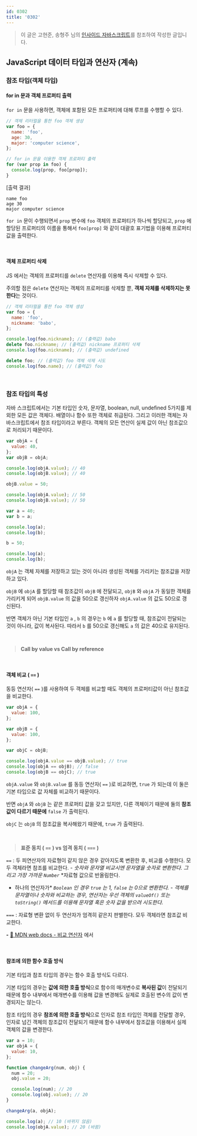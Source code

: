 ```yaml
---
id: 0302
title: '0302'
---
```


> 이 글은 고현준, 송형주 님의 [인사이드 자바스크립트](https://g.co/kgs/K6Laug)를 참조하여 작성한 글입니다.

## JavaScript 데이터 타입과 연산자 (계속)

### 참조 타입(객체 타입)

#### for in 문과 객체 프로퍼티 출력

`for in` 문을 사용하면, 객체에 포함된 모든 프로퍼티에 대해 루프를 수행할 수 있다.

```javascript
// 객체 리터럴을 통한 foo 객체 생성
var foo = {
  name: 'foo',
  age: 30,
  major: 'computer science',
};

// for in 문을 이용한 객체 프로퍼티 출력
for (var prop in foo) {
  console.log(prop, foo[prop]);
}
```

[출력 결과]

```plain text
name foo
age 30
major computer science
```

`for in` 문이 수행되면서 `prop` 변수에 `foo` 객체의 프로퍼티가 하나씩 할당되고, `prop` 에 할당된 프로퍼티의 이름을 통해서 `foo[prop]` 와 같이 대괄호 표기법을 이용해 프로퍼티 값을 출력한다.

<br/>

#### 객체 프로퍼티 삭제

JS 에서는 객체의 프로퍼티를 `delete` 연산자를 이용해 즉시 삭제할 수 있다.

주의할 점은 `delete` 연산자는 객체의 프로퍼티를 삭제할 뿐, **객체 자체를 삭제하지는 못한다**는 것이다.

```javascript
// 객체 리터럴을 통한 foo 객체 생성
var foo = {
  name: 'foo',
  nickname: 'babo',
};

console.log(foo.nickname); // (출력값) babo
delete foo.nickname; // (출력값) nickname 프로퍼티 삭제
console.log(foo.nickname); // (출력값) undefined

delete foo; // (출력값) foo 객체 삭제 시도
console.log(foo.name); // (출력값) foo
```

<br/>

### 참조 타입의 특성

자바 스크립트에서는 기본 타입인 숫자, 문자열, boolean, null, undefined 5가지를 제외한 모든 값은 객체다. 배열이나 함수 또한 객체로 취급된다. 그리고 이러한 객체는 자바스크립트에서 참조 타입이라고 부른다. 객체의 모든 연산이 실제 값이 아닌 참조값으로 처리되기 때문이다.

```javascript
var objA = {
  value: 40,
};
var objB = objA;

console.log(objA.value); // 40
console.log(objB.value); // 40

objB.value = 50;

console.log(objA.value); // 50
console.log(objB.value); // 50

var a = 40;
var b = a;

console.log(a);
console.log(b);

b = 50;

console.log(a);
console.log(b);
```

`objA` 는 객체 자체를 저장하고 있는 것이 아니라 생성된 객체를 가리키는 참조값을 저장하고 있다.

`objB` 에 `objA` 를 할당할 때 참조값이 `objB` 에 전달되고, `objB` 와 `objA` 가 동일한 객체를 가리키게 되어 `objB.value` 의 값을 50으로 갱신하자 `objA.value` 의 값도 50으로 갱신된다.

반면 객체가 아닌 기본 타입인 `a` , `b` 의 경우는 `b` 에 `a` 를 할당할 때, 참조값이 전달되는 것이 아니라, 값이 복사된다. 따라서 `b` 를 50으로 갱신해도 `a` 의 값은 40으로 유지된다.

<br/>

> **Call by value vs Call by reference**

<br/>

#### 객체 비교 ( `==` )

동등 연산자( `==` )를 사용하여 두 객체를 비교할 때도 객체의 프로퍼티값이 아닌 참조값을 비교한다.

```javascript
var objA = {
  value: 100,
};

var objB = {
  value: 100,
};

var objC = objB;

console.log(objA.value == objB.value); // true
console.log(objA == objB); // false
console.log(objB == objC); // true
```

`objA.value` 와 `objB.value` 를 동등 연산자( `==` )로 비교하면, `true` 가 되는데 이 둘은 기본 타입으로 값 자체를 비교하기 때문이다.

반면 `objA` 와 `objB` 는 같은 프로퍼티 값을 갖고 있지만, 다른 객체이기 때문에 둘의 **참조값이 다르기 때문에** `false` 가 출력된다.

`objC` 는 `objB` 의 참조값을 복사해왔기 때문에, `true` 가 출력된다.

<br/>

> **표준 동치 (** **`==`** **) vs 엄격 동치 (** **`===`** **)**

`==` : 두 피연산자의 자료형이 같지 않은 경우 같아지도록 변환한 후, 비교를 수행한다. 모두 객체라면 참조를 비교한다.
_- 숫자와 문자열 비교시엔 문자열을 숫자로 변환한다. 그리고 가장 가까운_ _`Number`_ \*자료형 값으로 반올림한다.

- 하나의 연산자가\* _`Boolean`_ _인 경우_ _`true`_ _는 1,_ _`false`_ _는 0으로 변환한다._
  _- 객체를 문자열이나 숫자와 비교하는 경우, 연산자는 우선 객체의_ _`valueOf()`_ _또는_ _`toString()`_ _메서드를 이용해 문자열 혹은 숫자 값을 받으려 시도한다._

`===` : 자료형 변환 없이 두 연산자가 엄격히 같은지 판별한다. 모두 객체라면 참조값 비교한다.

**-** [🔗 MDN web docs - 비교 연산자](https://developer.mozilla.org/ko/docs/Web/JavaScript/Reference/Operators/Comparison_Operators) 에서

<br/>

#### 참조에 의한 함수 호출 방식

기본 타입과 참조 타입의 경우는 함수 호출 방식도 다르다.

기본 타입의 경우는 **값에 의한 호출 방식**으로 함수의 매개변수로 **복사된 값**이 전달되기 때문에 함수 내부에서 매개변수를 이용해 값을 변경해도 실제로 호출된 변수의 값이 변경되지는 않는다.

참조 타입의 경우 **참조에 의한 호출 방식**으로 인자로 참조 타입인 객체를 전달할 경우, 인자로 넘긴 객체의 참조값이 전달되기 때문에 함수 내부에서 참조값을 이용해서 실제 객체의 값을 변경한다.

```javascript
var a = 10;
var objA = {
  value: 10,
};

function changeArg(num, obj) {
  num = 20;
  obj.value = 20;

  console.log(num); // 20
  console.log(obj.value); // 20
}

changeArg(a, objA);

console.log(a); // 10 (바뀌지 않음)
console.log(objA.value); // 20 (바뀜)
```

<br/>
